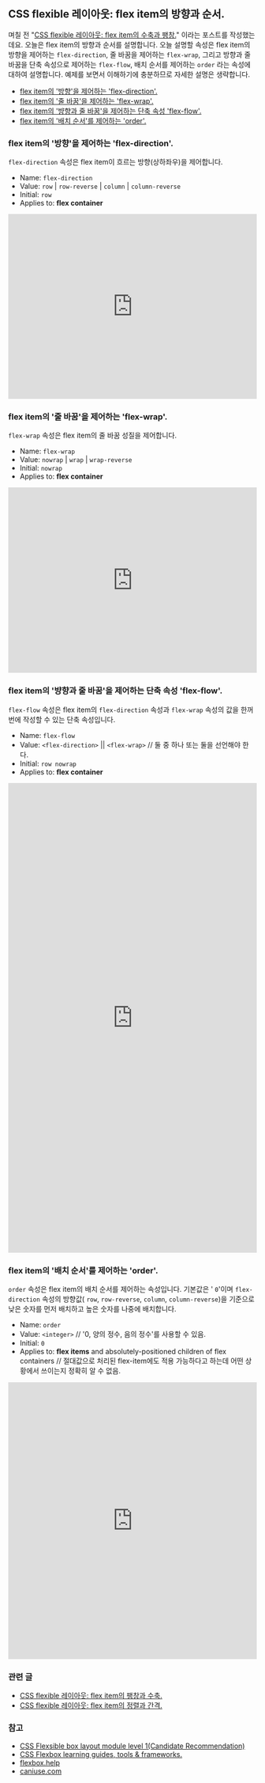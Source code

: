 ## CSS flexible 레이아웃: flex item의 방향과 순서.

며칠 전 "<a href="flex-grow-shrink.html">CSS flexible 레이아웃: flex item의 수축과 팽창.</a>" 이라는 포스트를 작성했는데요. 오늘은 flex item의 방향과 순서를 설명합니다.  오늘 설명할 속성은 flex item의 방향을 제어하는 `flex-direction`, 줄 바꿈을 제어하는 `flex-wrap`, 그리고 방향과 줄 바꿈을 단축 속성으로 제어하는 `flex-flow`, 배치 순서를 제어하는 `order` 라는 속성에 대하여 설명합니다. 예제를 보면서 이해하기에 충분하므로 자세한 설명은 생략합니다.

* <a href="#flex-item의-방향을-제어하는-flex-direction">flex item의 '방향'을 제어하는 'flex-direction'.</a>
* <a href="#flex-item의-줄-바꿈을-제어하는-flex-wrap">flex item의 '줄 바꿈'을 제어하는 'flex-wrap'.</a>
* <a href="#flex-item의-뱡향과-줄-바꿈을-제어하는-단축-속성-flex-flow">flex item의 '뱡향과 줄 바꿈'을 제어하는 단축 속성 'flex-flow'.</a>
* <a href="#flex-item의-배치-순서를-제어하는-order">flex item의 '배치 순서'를 제어하는 'order'.</a>

### flex item의 '방향'을 제어하는 'flex-direction'.
 `flex-direction` 속성은 flex item이 흐르는 방향(상하좌우)을 제어합니다.

* Name: `flex-direction`
* Value: `row` \| `row-reverse` \| `column` \| `column-reverse`
* Initial: `row`
* Applies to: **flex container**

<div class="cp_embed_wrapper"><iframe name="cp_embed_1" src="https://codepen.io/naradesign/embed/wdzBLz?height=374&amp;theme-id=light&amp;slug-hash=wdzBLz&amp;default-tab=result&amp;user=naradesign&amp;embed-version=2&amp;pen-title=CSS%20flex%20'flex-direction'%20property%20test.&amp;name=cp_embed_1" scrolling="no" frameborder="0" height="374" allowtransparency="true" allowfullscreen="true" allowpaymentrequest="true" title="CSS flex 'flex-direction' property test." class="cp_embed_iframe " style="width: 100%; overflow:hidden; display:block;" id="cp_embed_wdzBLz"></iframe></div>
<script async="" src="https://production-assets.codepen.io/assets/embed/ei.js"></script>

### flex item의 '줄 바꿈'을 제어하는 'flex-wrap'.
 `flex-wrap` 속성은 flex item의 줄 바꿈 성질을 제어합니다.

* Name: `flex-wrap`
* Value: `nowrap` \| `wrap` \| `wrap-reverse`
* Initial: `nowrap`
* Applies to: **flex container**

<div class="cp_embed_wrapper"><iframe name="cp_embed_2" src="https://codepen.io/naradesign/embed/JNRdoz?height=375&amp;theme-id=light&amp;slug-hash=JNRdoz&amp;default-tab=result&amp;user=naradesign&amp;embed-version=2&amp;pen-title=CSS%20flex%20'flex-wrap'%20property%20test.&amp;name=cp_embed_2" scrolling="no" frameborder="0" height="375" allowtransparency="true" allowfullscreen="true" allowpaymentrequest="true" title="CSS flex 'flex-wrap' property test." class="cp_embed_iframe " style="width: 100%; overflow:hidden; display:block;" id="cp_embed_JNRdoz"></iframe></div>
<script async="" src="https://production-assets.codepen.io/assets/embed/ei.js"></script>

### flex item의 '뱡향과 줄 바꿈'을 제어하는 단축 속성 'flex-flow'.
 `flex-flow` 속성은 flex item의 `flex-direction` 속성과 `flex-wrap` 속성의 값을 한꺼번에 작성할 수 있는 단축 속성입니다.

* Name: `flex-flow`
* Value: `<flex-direction>` \|\| `<flex-wrap>` // 둘 중 하나 또는 둘을 선언해야 한다.
* Initial: `row nowrap`
* Applies to: **flex container**

<div class="cp_embed_wrapper"><iframe name="cp_embed_3" src="https://codepen.io/naradesign/embed/jmMPMa?height=950&amp;theme-id=light&amp;slug-hash=jmMPMa&amp;default-tab=result&amp;user=naradesign&amp;embed-version=2&amp;pen-title=CSS%20flex%20'flex-flow'%20property%20test.&amp;name=cp_embed_3" scrolling="no" frameborder="0" height="950" allowtransparency="true" allowfullscreen="true" allowpaymentrequest="true" title="CSS flex 'flex-flow' property test." class="cp_embed_iframe " style="width: 100%; overflow:hidden; display:block;" id="cp_embed_jmMPMa"></iframe></div>
<script async="" src="https://production-assets.codepen.io/assets/embed/ei.js"></script>

### flex item의 '배치 순서'를 제어하는 'order'.
 `order` 속성은 flex item의 배치 순서를 제어하는 속성입니다. 기본값은 ' `0`'이며 `flex-direction` 속성의 방향값( `row`, `row-reverse`, `column`, `column-reverse`)을 기준으로 낮은 숫자를 먼저 배치하고 높은 숫자를 나중에 배치합니다.

* Name: `order`
* Value: `<integer>` // '0, 양의 정수, 음의 정수'를 사용할 수 있음.
* Initial: `0`
* Applies to: **flex items** and absolutely-positioned children of flex containers // 절대값으로 처리된 flex-item에도 적용 가능하다고 하는데 어떤 상황에서 쓰이는지 정확히 알 수 없음.

<div class="cp_embed_wrapper"><iframe name="cp_embed_4" src="https://codepen.io/naradesign/embed/EmgKad?height=560&amp;theme-id=light&amp;slug-hash=EmgKad&amp;default-tab=result&amp;user=naradesign&amp;embed-version=2&amp;pen-title=CSS%20flex%20'order'%20property%20test.&amp;name=cp_embed_4" scrolling="no" frameborder="0" height="560" allowtransparency="true" allowfullscreen="true" allowpaymentrequest="true" title="CSS flex 'order' property test." class="cp_embed_iframe " style="width: 100%; overflow:hidden; display:block;" id="cp_embed_EmgKad"></iframe></div>
<script async="" src="https://production-assets.codepen.io/assets/embed/ei.js"></script>

### 관련 글
* <a href="flex-grow-shrink.html">CSS flexible 레이아웃: flex item의 팽창과 수축.</a>
* <a href="flex-justify-align.html">CSS flexible 레이아웃: flex item의 정렬과 간격.</a>

### 참고
* <a href="https://www.w3.org/TR/css-flexbox-1/" target="_blank" rel="noopener noreferrer">CSS Flexsible box layout module level 1(Candidate Recommendation)</a>
* <a href="https://speckyboy.com/css-flexbox-toolbox/">CSS Flexbox learning guides, tools &amp; frameworks.</a>
* <a href="http://flexbox.help/">flexbox.help</a>
* <a href="http://caniuse.com/#search=flexible" target="_blank" rel="noopener noreferrer">caniuse.com</a>

